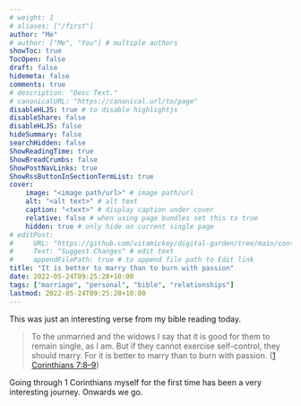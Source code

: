 ```yaml
---
# weight: 1
# aliases: ["/first"]
author: "Me"
# author: ["Me", "You"] # multiple authors
showToc: true
TocOpen: false
draft: false
hidemeta: false
comments: true
# description: "Desc Text."
# canonicalURL: "https://canonical.url/to/page"
disableHLJS: true # to disable highlightjs
disableShare: false
disableHLJS: false
hideSummary: false
searchHidden: false
ShowReadingTime: true
ShowBreadCrumbs: false
ShowPostNavLinks: true
ShowRssButtonInSectionTermList: true
cover:
    image: "<image path/url>" # image path/url
    alt: "<alt text>" # alt text
    caption: "<text>" # display caption under cover
    relative: false # when using page bundles set this to true
    hidden: true # only hide on current single page
# editPost:
#     URL: "https://github.com/vitamickey/digital-garden/tree/main/content"
#     Text: "Suggest Changes" # edit text
#     appendFilePath: true # to append file path to Edit link
title: "It is better to marry than to burn with passion"
date: 2022-05-24T09:25:28+10:00
tags: ["marriage", "personal", "bible", "relationships"]
lastmod: 2022-05-24T09:25:28+10:00
---
```


This was just an interesting verse from my bible reading today. 

> To the unmarried and the widows I say that it is good for them to remain single, as I am. But if they cannot exercise self-control, they should marry. For it is better to marry than to burn with passion. ([1 Corinthians 7:8–9](https://esv.org/1Corinthians7:8–9))

Going through 1 Corinthians myself for the first time has been a very interesting journey. Onwards we go. 